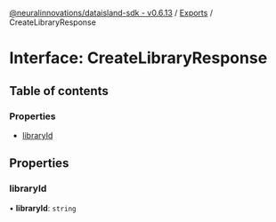 [@neuralinnovations/dataisland-sdk - v0.6.13](../../README.md) / [Exports](../modules.md) / CreateLibraryResponse

# Interface: CreateLibraryResponse

## Table of contents

### Properties

- [libraryId](CreateLibraryResponse.md#libraryid)

## Properties

### libraryId

• **libraryId**: `string`
